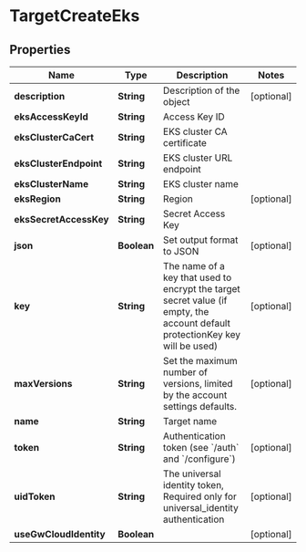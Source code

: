 

# TargetCreateEks


## Properties

| Name | Type | Description | Notes |
|------------ | ------------- | ------------- | -------------|
|**description** | **String** | Description of the object |  [optional] |
|**eksAccessKeyId** | **String** | Access Key ID |  |
|**eksClusterCaCert** | **String** | EKS cluster CA certificate |  |
|**eksClusterEndpoint** | **String** | EKS cluster URL endpoint |  |
|**eksClusterName** | **String** | EKS cluster name |  |
|**eksRegion** | **String** | Region |  [optional] |
|**eksSecretAccessKey** | **String** | Secret Access Key |  |
|**json** | **Boolean** | Set output format to JSON |  [optional] |
|**key** | **String** | The name of a key that used to encrypt the target secret value (if empty, the account default protectionKey key will be used) |  [optional] |
|**maxVersions** | **String** | Set the maximum number of versions, limited by the account settings defaults. |  [optional] |
|**name** | **String** | Target name |  |
|**token** | **String** | Authentication token (see &#x60;/auth&#x60; and &#x60;/configure&#x60;) |  [optional] |
|**uidToken** | **String** | The universal identity token, Required only for universal_identity authentication |  [optional] |
|**useGwCloudIdentity** | **Boolean** |  |  [optional] |



